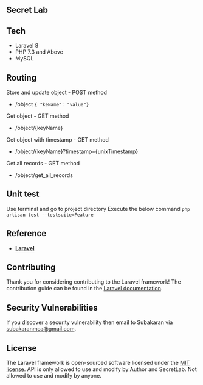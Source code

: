 
## Secret Lab

## Tech
 - Laravel 8
 - PHP 7.3 and Above
 - MySQL


## Routing
 Store and update object - POST method
- /object 
```{ "keName": "value"}```

 Get object - GET method
 - /object/{keyName}

 Get object with timestamp - GET method
 - /object/{keyName}?timestamp={unixTimestamp}

 Get all records  - GET method
  - /object/get_all_records


## Unit test

 Use terminal and go to project directory
 Execute the below command
  ```php artisan test --testsuite=Feature```

## Reference

- **[Laravel](https://laravel.com/)**


## Contributing

Thank you for considering contributing to the Laravel framework! The contribution guide can be found in the [Laravel documentation](https://laravel.com/docs/contributions).


## Security Vulnerabilities

If you discover a security vulnerability then email to Subakaran via [subakaranmca@gmail.com](mailto:subakaranmca@gmail.com). 

## License

The Laravel framework is open-sourced software licensed under the [MIT license](https://opensource.org/licenses/MIT).
API is only allowed to use and modify by Author and SecretLab. Not allowed to use and modify by anyone.
